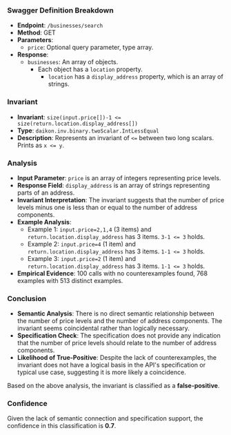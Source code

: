 ### Swagger Definition Breakdown
- **Endpoint**: `/businesses/search`
- **Method**: GET
- **Parameters**:
  - `price`: Optional query parameter, type array.
- **Response**:
  - `businesses`: An array of objects.
    - Each object has a `location` property.
      - `location` has a `display_address` property, which is an array of strings.

### Invariant
- **Invariant**: `size(input.price[])-1 <= size(return.location.display_address[])`
- **Type**: `daikon.inv.binary.twoScalar.IntLessEqual`
- **Description**: Represents an invariant of `<=` between two long scalars. Prints as `x <= y`.

### Analysis
- **Input Parameter**: `price` is an array of integers representing price levels.
- **Response Field**: `display_address` is an array of strings representing parts of an address.
- **Invariant Interpretation**: The invariant suggests that the number of price levels minus one is less than or equal to the number of address components.
- **Example Analysis**:
  - Example 1: `input.price=2,1,4` (3 items) and `return.location.display_address` has 3 items. `3-1 <= 3` holds.
  - Example 2: `input.price=4` (1 item) and `return.location.display_address` has 3 items. `1-1 <= 3` holds.
  - Example 3: `input.price=2` (1 item) and `return.location.display_address` has 3 items. `1-1 <= 3` holds.
- **Empirical Evidence**: 100 calls with no counterexamples found, 768 examples with 513 distinct examples.

### Conclusion
- **Semantic Analysis**: There is no direct semantic relationship between the number of price levels and the number of address components. The invariant seems coincidental rather than logically necessary.
- **Specification Check**: The specification does not provide any indication that the number of price levels should relate to the number of address components.
- **Likelihood of True-Positive**: Despite the lack of counterexamples, the invariant does not have a logical basis in the API's specification or typical use case, suggesting it is more likely a coincidence.

Based on the above analysis, the invariant is classified as a **false-positive**.

### Confidence
Given the lack of semantic connection and specification support, the confidence in this classification is **0.7**.
